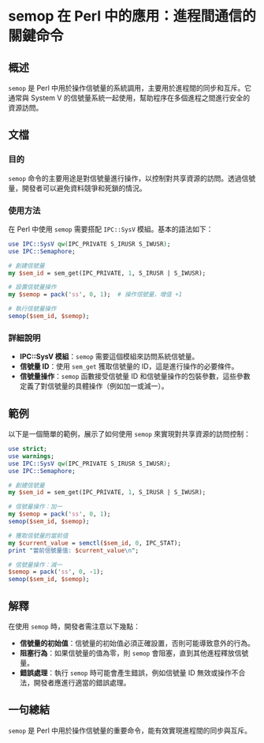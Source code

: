 <!--
Meta Description: # semop 在 Perl 中的應用：進程間通信的關鍵命令 ## 概述 `semop` 是 Perl 中用於操作信號量的系統調用，主要用於進程間的同步和互斥。它通常與 System V 的信號量系統一起使用，幫助程序在多個進程之間進行安全的資源訪問。 ## 文檔 ### 目的 `semop` 命令...
Meta Keywords: semop, perl, ipc, use, sem_id
-->

# semop 在 Perl 中的應用：進程間通信的關鍵命令

## 概述
`semop` 是 Perl 中用於操作信號量的系統調用，主要用於進程間的同步和互斥。它通常與 System V 的信號量系統一起使用，幫助程序在多個進程之間進行安全的資源訪問。

## 文檔
### 目的
`semop` 命令的主要用途是對信號量進行操作，以控制對共享資源的訪問。透過信號量，開發者可以避免資料競爭和死鎖的情況。

### 使用方法
在 Perl 中使用 `semop` 需要搭配 `IPC::SysV` 模組。基本的語法如下：

```perl
use IPC::SysV qw(IPC_PRIVATE S_IRUSR S_IWUSR);
use IPC::Semaphore;

# 創建信號量
my $sem_id = sem_get(IPC_PRIVATE, 1, S_IRUSR | S_IWUSR);

# 設置信號量操作
my $semop = pack('ss', 0, 1);  # 操作信號量，增值 +1

# 執行信號量操作
semop($sem_id, $semop);
```

### 詳細說明
- **IPC::SysV 模組**：`semop` 需要這個模組來訪問系統信號量。
- **信號量 ID**：使用 `sem_get` 獲取信號量的 ID，這是進行操作的必要條件。
- **信號量操作**：`semop` 函數接受信號量 ID 和信號量操作的包裝參數，這些參數定義了對信號量的具體操作（例如加一或減一）。

## 範例
以下是一個簡單的範例，展示了如何使用 `semop` 來實現對共享資源的訪問控制：

```perl
use strict;
use warnings;
use IPC::SysV qw(IPC_PRIVATE S_IRUSR S_IWUSR);
use IPC::Semaphore;

# 創建信號量
my $sem_id = sem_get(IPC_PRIVATE, 1, S_IRUSR | S_IWUSR);

# 信號量操作：加一
my $semop = pack('ss', 0, 1);
semop($sem_id, $semop);

# 獲取信號量的當前值
my $current_value = semctl($sem_id, 0, IPC_STAT);
print "當前信號量值: $current_value\n";

# 信號量操作：減一
$semop = pack('ss', 0, -1);
semop($sem_id, $semop);
```

## 解釋
在使用 `semop` 時，開發者需注意以下幾點：
- **信號量的初始值**：信號量的初始值必須正確設置，否則可能導致意外的行為。
- **阻塞行為**：如果信號量的值為零，則 `semop` 會阻塞，直到其他進程釋放信號量。
- **錯誤處理**：執行 `semop` 時可能會產生錯誤，例如信號量 ID 無效或操作不合法，開發者應進行適當的錯誤處理。

## 一句總結
`semop` 是 Perl 中用於操作信號量的重要命令，能有效實現進程間的同步與互斥。
